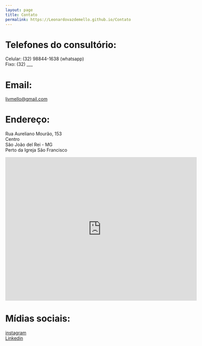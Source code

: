 ```yaml
---
layout: page
title: Contato
permalink: https://Leonardovazdemello.github.io/Contato
---
```


# Telefones do consultório:  
Celular: (32) 98844-1638 (whatsapp)  
Fixo:    (32) ___ 

# Email:   
[ljvmello@gmail.com][email-link]
# Endereço:  
Rua Aureliano Mourão, 153  
Centro   
São João del Rei - MG  
Perto da Igreja São Francisco  

<iframe src="https://www.google.com/maps/embed?pb=!1m18!1m12!1m3!1d351.51675751723417!2d-44.26102396929085!3d-21.137862602141738!2m3!1f0!2f0!3f0!3m2!1i1024!2i768!4f13.1!3m3!1m2!1s0xa1c8914dd8a263%3A0x4aa62d14c84dc31f!2sRua%20Aureliano%20Mour%C3%A3o%2C%20140%20-%20Centro%2C%20S%C3%A3o%20Jo%C3%A3o%20del%20Rei%20-%20MG%2C%2036307-334!5e0!3m2!1sen!2sbr!4v1711745260490!5m2!1sen!2sbr" width="600" height="450" style="border:0;" allowfullscreen="" loading="lazy" referrerpolicy="no-referrer-when-downgrade"></iframe>

# Mídias sociais:  
[instagram][instagram-link]   
[Linkedin][linkedin-link]  

[instagram-link]: https://www.instagram.com/drleonardovazneuro  
[linkedin-link]:  https://linkedin.com/in/leonardo-vaz-de-mello-371792129  
[email-link]: ljvmello@gmail.com  



